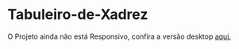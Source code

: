 # Tabuleiro-de-Xadrez

O Projeto ainda não está Responsivo, confira a versão desktop [aqui.](https://marcio-brust.github.io/Tabuleiro-de-Xadrez/)
